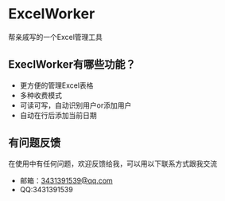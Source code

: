 # ExcelWorker
帮亲戚写的一个Excel管理工具

## ExeclWorker有哪些功能？

* 更方便的管理Excel表格
* 多种收费模式
* 可读可写，自动识别用户or添加用户
* 自动在行后添加当前日期
## 有问题反馈
在使用中有任何问题，欢迎反馈给我，可以用以下联系方式跟我交流
* 邮箱：3431391539@qq.com
* QQ:3431391539

